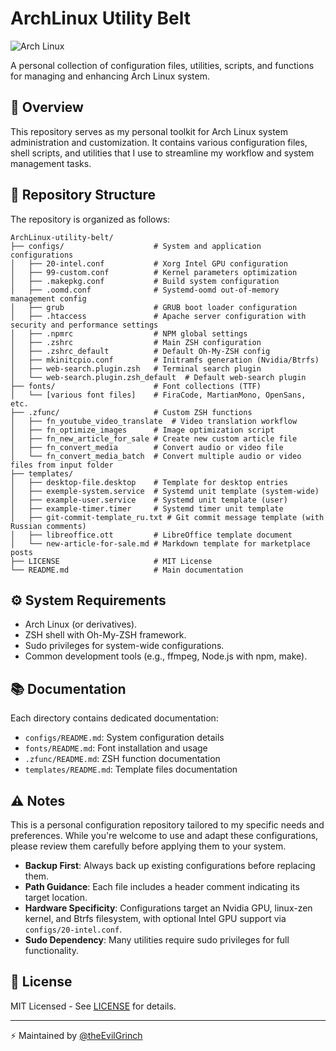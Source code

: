 # ArchLinux Utility Belt

![Arch Linux](https://img.shields.io/badge/Arch_Linux-1793D1?style=for-the-badge&logo=arch-linux&logoColor=white)

A personal collection of configuration files, utilities, scripts, and functions for managing and enhancing Arch Linux system.

## 🎯 Overview

This repository serves as my personal toolkit for Arch Linux system administration and customization. It contains various configuration files, shell scripts, and utilities that I use to streamline my workflow and system management tasks.

## 📂 Repository Structure
The repository is organized as follows:
```
ArchLinux-utility-belt/
├── configs/                    # System and application configurations
│   ├── 20-intel.conf           # Xorg Intel GPU configuration
│   ├── 99-custom.conf          # Kernel parameters optimization
│   ├── .makepkg.conf           # Build system configuration
│   ├── .oomd.conf              # Systemd-oomd out-of-memory management config
│   ├── grub                    # GRUB boot loader configuration
│   ├── .htaccess               # Apache server configuration with security and performance settings
│   ├── .npmrc                  # NPM global settings
│   ├── .zshrc                  # Main ZSH configuration
│   ├── .zshrc_default          # Default Oh-My-ZSH config
│   ├── mkinitcpio.conf         # Initramfs generation (Nvidia/Btrfs)
│   ├── web-search.plugin.zsh   # Terminal search plugin
│   └── web-search.plugin.zsh_default  # Default web-search plugin
├── fonts/                      # Font collections (TTF)
│   └── [various font files]    # FiraCode, MartianMono, OpenSans, etc.
├── .zfunc/                     # Custom ZSH functions
│   ├── fn_youtube_video_translate  # Video translation workflow
│   ├── fn_optimize_images      # Image optimization script
│   ├── fn_new_article_for_sale # Create new custom article file
│   ├── fn_convert_media        # Convert audio or video file
│   └── fn_convert_media_batch  # Convert multiple audio or video files from input folder
├── templates/
│   ├── desktop-file.desktop    # Template for desktop entries
│   ├── exemple-system.service  # Systemd unit template (system-wide)
│   ├── example-user.service    # Systemd unit template (user)
│   ├── example-timer.timer     # Systemd timer unit template
│   ├── git-commit-template_ru.txt # Git commit message template (with Russian comments)
│   ├── libreoffice.ott         # LibreOffice template document
│   └── new-article-for-sale.md # Markdown template for marketplace posts
├── LICENSE                     # MIT License
└── README.md                   # Main documentation
```

## ⚙️ System Requirements

- Arch Linux (or derivatives).
- ZSH shell with Oh-My-ZSH framework.
- Sudo privileges for system-wide configurations.
- Common development tools (e.g., ffmpeg, Node.js with npm, make).

## 📚 Documentation

Each directory contains dedicated documentation:
- `configs/README.md`: System configuration details
- `fonts/README.md`: Font installation and usage
- `.zfunc/README.md`: ZSH function documentation
- `templates/README.md`: Template files documentation

## ⚠️ Notes
This is a personal configuration repository tailored to my specific needs and preferences. While you're welcome to use and adapt these configurations, please review them carefully before applying them to your system.
- **Backup First**: Always back up existing configurations before replacing them.
- **Path Guidance**: Each file includes a header comment indicating its target location.
- **Hardware Specificity**: Configurations target an Nvidia GPU, linux-zen kernel, and Btrfs filesystem, with optional Intel GPU support via `configs/20-intel.conf`.
- **Sudo Dependency**: Many utilities require sudo privileges for full functionality.

## 📄 License

MIT Licensed - See [LICENSE](LICENSE) for details.

---

⚡ Maintained by [@theEvilGrinch](https://github.com/theEvilGrinch)
